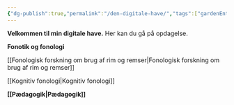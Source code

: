 ```yaml
---
{"dg-publish":true,"permalink":"/den-digitale-have/","tags":["gardenEntry"],"created":"2025-04-06T00:21:35.747+02:00","updated":"2025-04-06T13:11:50.444+02:00"}
---
```


**Velkommen til min digitale have.** Her kan du gå på opdagelse.

**Fonotik og fonologi**

[[Fonologisk forskning om brug af rim og remser\|Fonologisk forskning om brug af rim og remser]]

[[Kognitiv fonologi\|Kognitiv fonologi]]

**[[Pædagogik\|Pædagogik]]** 

